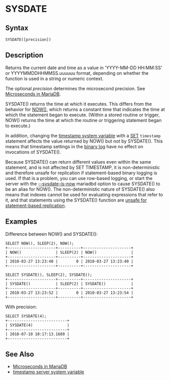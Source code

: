 
# SYSDATE

## Syntax


```
SYSDATE([precision])
```


## Description


Returns the current date and time as a value in 'YYYY-MM-DD HH:MM:SS'
or YYYYMMDDHHMMSS.uuuuuu format, depending on whether the function is
used in a string or numeric context.


The optional *precision* determines the microsecond precision. See [Microseconds in MariaDB](microseconds-in-mariadb.md).


SYSDATE() returns the time at which it executes. This differs from the
behavior for [NOW()](now.md), which returns a constant time that indicates the
time at which the statement began to execute. (Within a stored routine
or trigger, NOW() returns the time at which the routine or triggering
statement began to execute.)


In addition, changing the [timestamp system variable](../../../../../server-usage/replication-cluster-multi-master/optimization-and-tuning/system-variables/server-system-variables.md#timestamp) with a [SET](../../../../../../connectors/mariadb-connector-cpp/setup-for-connector-cpp-examples.md) `timestamp` statement affects the value returned by
NOW() but not by SYSDATE(). This means that timestamp settings in the
[binary log](../../../../storage-engines/innodb/binary-log-group-commit-and-innodb-flushing-performance.md) have no effect on invocations of SYSDATE().


Because SYSDATE() can return different values even within the same statement, and is not affected by SET TIMESTAMP, it is non-deterministic and therefore unsafe for replication if statement-based binary logging is used. If that is a problem, you can use row-based logging, or start the server with the [--sysdate-is-now](../../../../../server-management/getting-installing-and-upgrading-mariadb/starting-and-stopping-mariadb/mariadbd-options.md#-sysdate-is-now) mariadbd option to cause SYSDATE() to be an alias for NOW(). The non-deterministic nature of SYSDATE() also means that indexes cannot be used for evaluating expressions that refer to it, and that statements using the SYSDATE() function are [unsafe for statement-based replication](../../../../../server-usage/replication-cluster-multi-master/standard-replication/unsafe-statements-for-statement-based-replication.md).


## Examples


Difference between NOW() and SYSDATE():


```
SELECT NOW(), SLEEP(2), NOW();
+---------------------+----------+---------------------+
| NOW()               | SLEEP(2) | NOW()               |
+---------------------+----------+---------------------+
| 2010-03-27 13:23:40 |        0 | 2010-03-27 13:23:40 |
+---------------------+----------+---------------------+

SELECT SYSDATE(), SLEEP(2), SYSDATE();
+---------------------+----------+---------------------+
| SYSDATE()           | SLEEP(2) | SYSDATE()           |
+---------------------+----------+---------------------+
| 2010-03-27 13:23:52 |        0 | 2010-03-27 13:23:54 |
+---------------------+----------+---------------------+
```

With precision:


```
SELECT SYSDATE(4);
+--------------------------+
| SYSDATE(4)               |
+--------------------------+
| 2018-07-10 10:17:13.1689 |
+--------------------------+
```

## See Also


* [Microseconds in MariaDB](microseconds-in-mariadb.md)
* [timestamp server system variable](../../../../../server-usage/replication-cluster-multi-master/optimization-and-tuning/system-variables/server-system-variables.md#timestamp)

